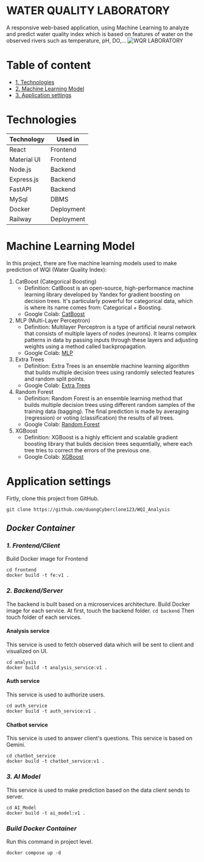 # **WATER QUALITY LABORATORY**
A responsive web-based application, using Machine Learning to analyze and predict water quality index which is based on features of water on the observed rivers such as temperature, pH, DO,...
![WQR LABORATORY](https://github.com/user-attachments/assets/45acb8a1-23a6-4b95-a1b2-5d6879fbf166)
# **Table of content**
 - [1. Technologies](#Technologies)
 - [2. Machine Learning Model](#Machine-Learning-Model)
 - [3. Application settings](#Application-settings)
# **Technologies**
| Technology| Used in       |
|-----------|---------------|
| React     | Frontend      |
| Material UI   | Frontend       |
| Node.js   | Backend       |
| Express.js   | Backend       |
| FastAPI   | Backend       |
| MySql   | DBMS      |
| Docker  | Deployment       |
| Railway   | Deployment       |
# **Machine Learning Model**
In this project, there are five machine learning models used to make prediction of WQI (Water Quality Index):
1. CatBoost (Categorical Boosting)
   - Definition: CatBoost is an open-source, high-performance machine learning library developed by Yandex for gradient boosting on decision trees. It's particularly powerful for categorical data, which is where its name comes from: Categorical + Boosting.
   - Google Colab: [CatBoost](https://colab.research.google.com/drive/1t0z36tH-a-1I2btgvUwombMisdzMXBai?usp=sharing)
2. MLP (Multi-Layer Perceptron)
   - Definition: Multilayer Perceptron is a type of artificial neural network that consists of multiple layers of nodes (neurons). It learns complex patterns in data by passing inputs through these layers and adjusting weights using a method called backpropagation.
   - Google Colab: [MLP](https://colab.research.google.com/drive/1F3PZSw5r7JPTny_tPt2wkFf8C4LhQRrk?usp=sharing) 
4. Extra Trees
   - Definition: Extra Trees is an ensemble machine learning algorithm that builds multiple decision trees using randomly selected features and random split points.
   - Google Colab: [Extra Trees](https://colab.research.google.com/drive/1VYTRU13LIkkwdHUQATZaMtQ0-fAC-sPB?usp=sharing)
6. Random Forest
   - Definition: Random Forest is an ensemble learning method that builds multiple decision trees using different random samples of the training data (bagging). The final prediction is made by averaging (regression) or voting (classification) the results of all trees.
   - Google Colab: [Random Forest](https://colab.research.google.com/drive/1xpZY63fJ59NWd6dj9IWroFNnOu-Imp9Q?authuser=2#scrollTo=L-Us4FjjSz-D)
8. XGBoost
   - Definition: XGBoost is a highly efficient and scalable gradient boosting library that builds decision trees sequentially, where each tree tries to correct the errors of the previous one.
   - Google Colab: [XGBoost](https://drive.google.com/file/d/1IuMySq1qHPanBBubMapYQZIuYXkyPZJG/view?usp=sharing)
# **Application settings**
Firtly, clone this project from GitHub.
```
git clone https://github.com/duongCyberclone123/WQI_Analysis
```
## **_Docker Container_**
### *1. Frontend/Client*
Build Docker image for Frontend
```
cd frontend
docker build -t fe:v1 .
```
### *2. Backend/Server*
The backend is built based on a microservices architecture. 
Build Docker image for each service.
At first, touch the backend folder.
```cd backend```
Then touch folder of each services.
#### **Analysis service**
This service is used to fetch observed data which will be sent to client and visualized on UI.
```
cd analysis
docker build -t analysis_service:v1 .
```
#### **Auth service**
This service is used to authorize users.
```
cd auth_service
docker build -t auth_service:v1 .
```
#### **Chatbot service**
This service is used to answer client's questions. This service is based on Gemini.
```
cd chatbot_service
docker build -t chatbot_service:v1 .
```
### *3. AI Model*
This service is used to make prediction based on the data client sends to server.
```
cd AI_Model
docker build -t ai_model:v1 .
```
### *Build Docker Container*
Run this command in project level.
```
docker compose up -d
```


